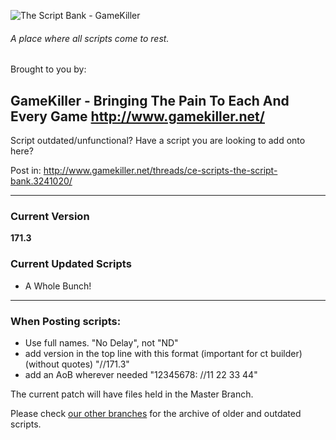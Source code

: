 ![The Script Bank - GameKiller](http://i.imgur.com/VpxSdwu.png)

###### A place where all scripts come to rest.

Brought to you by:

**GameKiller** - Bringing The Pain To Each And Every Game
http://www.gamekiller.net/
-----

Script outdated/unfunctional?
Have a script you are looking to add onto here?

Post in: http://www.gamekiller.net/threads/ce-scripts-the-script-bank.3241020/

------

### Current Version
**171.3**

### Current Updated Scripts
- A Whole Bunch!

------


### When Posting scripts:
- Use full names. "No Delay", not "ND"
- add version in the top line with this format (important for ct builder)(without quotes) "//171.3"
- add an AoB wherever needed "12345678: //11 22 33 44"

The current patch will have files held in the Master Branch.

Please check [our other branches](https://github.com/Xelamats/TheScriptBank/branches) for the archive of older and outdated scripts.
